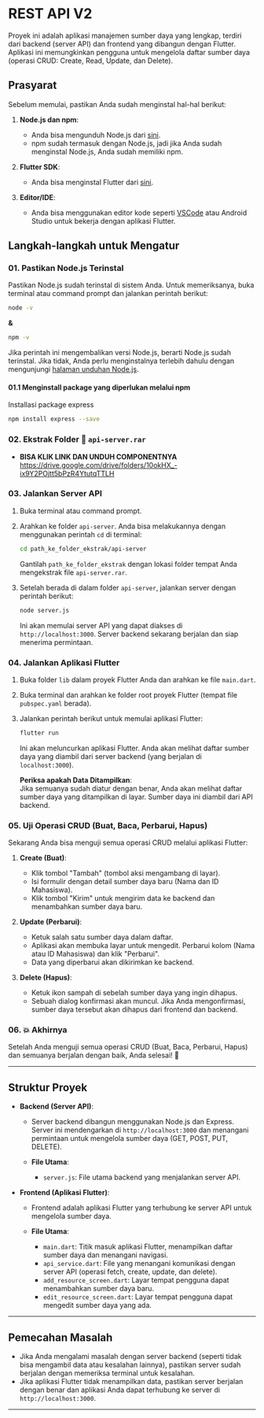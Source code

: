 # REST API V2

Proyek ini adalah aplikasi manajemen sumber daya yang lengkap, terdiri dari backend (server API) dan frontend yang dibangun dengan Flutter. Aplikasi ini memungkinkan pengguna untuk mengelola daftar sumber daya (operasi CRUD: Create, Read, Update, dan Delete).

## Prasyarat

Sebelum memulai, pastikan Anda sudah menginstal hal-hal berikut:

1. **Node.js dan npm**:  
   - Anda bisa mengunduh Node.js dari [sini](https://nodejs.org/).
   - npm sudah termasuk dengan Node.js, jadi jika Anda sudah menginstal Node.js, Anda sudah memiliki npm.

2. **Flutter SDK**:  
   - Anda bisa menginstal Flutter dari [sini](https://flutter.dev/docs/get-started/install).

3. **Editor/IDE**:  
   - Anda bisa menggunakan editor kode seperti [VSCode](https://code.visualstudio.com/) atau Android Studio untuk bekerja dengan aplikasi Flutter.



## Langkah-langkah untuk Mengatur

### 01. Pastikan Node.js Terinstal

Pastikan Node.js sudah terinstal di sistem Anda. Untuk memeriksanya, buka terminal atau command prompt dan jalankan perintah berikut:

```bash
node -v
```
**&**
```bash
npm -v
```

Jika perintah ini mengembalikan versi Node.js, berarti Node.js sudah terinstal. Jika tidak, Anda perlu menginstalnya terlebih dahulu dengan mengunjungi [halaman unduhan Node.js](https://nodejs.org/).

#### 01.1 Menginstall package yang diperlukan melalui npm
Installasi package express

```bash
npm install express --save
```

### 02. Ekstrak Folder 📁 `api-server.rar`
- **BISA KLIK LINK DAN UNDUH COMPONENTNYA** https://drive.google.com/drive/folders/10okHX_-ix9Y2POjtt5bPzR4YtutqTTLH

### 03. Jalankan Server API

1. Buka terminal atau command prompt.
2. Arahkan ke folder `api-server`. Anda bisa melakukannya dengan menggunakan perintah `cd` di terminal:

   ```bash
   cd path_ke_folder_ekstrak/api-server
   ```

   Gantilah `path_ke_folder_ekstrak` dengan lokasi folder tempat Anda mengekstrak file `api-server.rar`.

3. Setelah berada di dalam folder `api-server`, jalankan server dengan perintah berikut:

   ```bash
   node server.js
   ```

   Ini akan memulai server API yang dapat diakses di `http://localhost:3000`. Server backend sekarang berjalan dan siap menerima permintaan.

### 04. Jalankan Aplikasi Flutter

1. Buka folder `lib` dalam proyek Flutter Anda dan arahkan ke file `main.dart`.
2. Buka terminal dan arahkan ke folder root proyek Flutter (tempat file `pubspec.yaml` berada).
3. Jalankan perintah berikut untuk memulai aplikasi Flutter:

   ```bash
   flutter run
   ```

   Ini akan meluncurkan aplikasi Flutter. Anda akan melihat daftar sumber daya yang diambil dari server backend (yang berjalan di `localhost:3000`).

   **Periksa apakah Data Ditampilkan**:  
   Jika semuanya sudah diatur dengan benar, Anda akan melihat daftar sumber daya yang ditampilkan di layar. Sumber daya ini diambil dari API backend.

### 05. Uji Operasi CRUD (Buat, Baca, Perbarui, Hapus)

Sekarang Anda bisa menguji semua operasi CRUD melalui aplikasi Flutter:

1. **Create (Buat)**:  
   - Klik tombol "Tambah" (tombol aksi mengambang di layar).
   - Isi formulir dengan detail sumber daya baru (Nama dan ID Mahasiswa).
   - Klik tombol "Kirim" untuk mengirim data ke backend dan menambahkan sumber daya baru.

2. **Update (Perbarui)**:  
   - Ketuk salah satu sumber daya dalam daftar.
   - Aplikasi akan membuka layar untuk mengedit. Perbarui kolom (Nama atau ID Mahasiswa) dan klik "Perbarui".
   - Data yang diperbarui akan dikirimkan ke backend.

3. **Delete (Hapus)**:  
   - Ketuk ikon sampah di sebelah sumber daya yang ingin dihapus.
   - Sebuah dialog konfirmasi akan muncul. Jika Anda mengonfirmasi, sumber daya tersebut akan dihapus dari frontend dan backend.

### 06. 💥 Akhirnya

Setelah Anda menguji semua operasi CRUD (Buat, Baca, Perbarui, Hapus) dan semuanya berjalan dengan baik, Anda selesai! 🎉

---

## Struktur Proyek

- **Backend (Server API)**:
  - Server backend dibangun menggunakan Node.js dan Express. Server ini mendengarkan di `http://localhost:3000` dan menangani permintaan untuk mengelola sumber daya (GET, POST, PUT, DELETE).
  
  - **File Utama**:
    - `server.js`: File utama backend yang menjalankan server API.
  
- **Frontend (Aplikasi Flutter)**:
  - Frontend adalah aplikasi Flutter yang terhubung ke server API untuk mengelola sumber daya.
  
  - **File Utama**:
    - `main.dart`: Titik masuk aplikasi Flutter, menampilkan daftar sumber daya dan menangani navigasi.
    - `api_service.dart`: File yang menangani komunikasi dengan server API (operasi fetch, create, update, dan delete).
    - `add_resource_screen.dart`: Layar tempat pengguna dapat menambahkan sumber daya baru.
    - `edit_resource_screen.dart`: Layar tempat pengguna dapat mengedit sumber daya yang ada.

---

## Pemecahan Masalah

- Jika Anda mengalami masalah dengan server backend (seperti tidak bisa mengambil data atau kesalahan lainnya), pastikan server sudah berjalan dengan memeriksa terminal untuk kesalahan.
- Jika aplikasi Flutter tidak menampilkan data, pastikan server berjalan dengan benar dan aplikasi Anda dapat terhubung ke server di `http://localhost:3000`.

---
